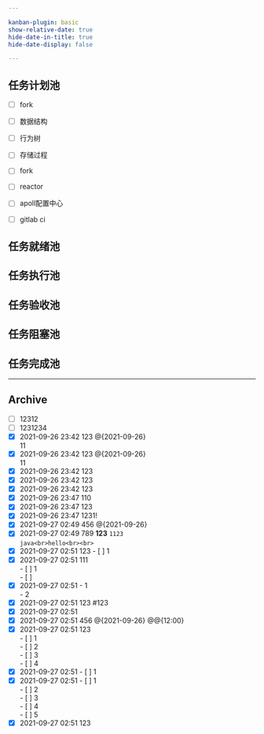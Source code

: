 ```yaml
---

kanban-plugin: basic
show-relative-date: true
hide-date-in-title: true
hide-date-display: false

---
```


## 任务计划池

- [ ] fork
- [ ] 数据结构
- [ ] 行为树
- [ ] 存储过程
- [ ] fork
- [ ] reactor
- [ ] apoll配置中心
- [ ] gitlab ci


## 任务就绪池



## 任务执行池



## 任务验收池



## 任务阻塞池



## 任务完成池



***

## Archive

- [ ] 12312
- [ ] 1231234
- [x] 2021-09-26 23:42 123 @{2021-09-26}<br>11
- [x] 2021-09-26 23:42 123 @{2021-09-26}<br>11
- [x] 2021-09-26 23:42 123
- [x] 2021-09-26 23:42 123
- [x] 2021-09-26 23:42 123
- [x] 2021-09-26 23:47 110
- [x] 2021-09-26 23:47 123
- [x] 2021-09-26 23:47 1231!
- [x] 2021-09-27 02:49 456 @{2021-09-26}
- [x] 2021-09-27 02:49 789  **123**  `1123`  <br>```java<br>hello<br><br>```
- [x] 2021-09-27 02:51 123 - [ ] 1
- [x] 2021-09-27 02:51 111<br>- [ ] 1<br>- [ ]
- [x] 2021-09-27 02:51 - 1<br>- 2
- [x] 2021-09-27 02:51 123 #123
- [x] 2021-09-27 02:51 
- [x] 2021-09-27 02:51 456 @{2021-09-26} @@{12:00}
- [x] 2021-09-27 02:51 123<br>- [ ] 1<br>- [ ] 2<br>- [ ] 3<br>- [ ] 4
- [x] 2021-09-27 02:51 - [ ] 1
- [x] 2021-09-27 02:51 - [ ] 1<br>- [ ] 2<br>- [ ] 3<br>- [ ] 4<br>- [ ] 5
- [x] 2021-09-27 02:51 123